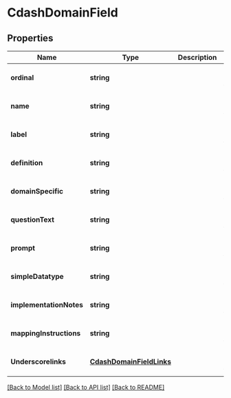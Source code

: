 # CdashDomainField

## Properties
Name | Type | Description | Notes
------------ | ------------- | ------------- | -------------
**ordinal** | **string** |  | [optional] [default to null]
**name** | **string** |  | [optional] [default to null]
**label** | **string** |  | [optional] [default to null]
**definition** | **string** |  | [optional] [default to null]
**domainSpecific** | **string** |  | [optional] [default to null]
**questionText** | **string** |  | [optional] [default to null]
**prompt** | **string** |  | [optional] [default to null]
**simpleDatatype** | **string** |  | [optional] [default to null]
**implementationNotes** | **string** |  | [optional] [default to null]
**mappingInstructions** | **string** |  | [optional] [default to null]
**Underscorelinks** | [**CdashDomainFieldLinks**](CdashDomainFieldLinks.md) |  | [optional] [default to null]

[[Back to Model list]](../README.md#documentation-for-models) [[Back to API list]](../README.md#documentation-for-api-endpoints) [[Back to README]](../README.md)


